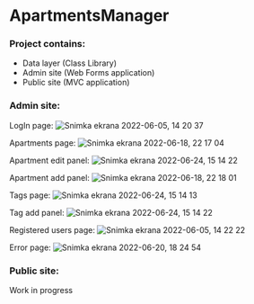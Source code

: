 # ApartmentsManager

<h3>Project contains:</h3>
<ul>
  <li>Data layer (Class Library)</li>
  <li>Admin site (Web Forms application)</li>
  <li>Public site (MVC application)</li>
</ul>
<h3>Admin site:</h3>

LogIn page:
![Snimka ekrana 2022-06-05, 14 20 37](https://user-images.githubusercontent.com/79853787/172050102-f23eb682-b18d-4eed-8989-a4c0bc593b31.png)

Apartments page:
![Snimka ekrana 2022-06-18, 22 17 04](https://user-images.githubusercontent.com/79853787/174455888-3580d4ba-c7dd-4311-8dae-9cd79c2cd827.png)

Apartment edit panel:
![Snimka ekrana 2022-06-24, 15 14 22](https://user-images.githubusercontent.com/79853787/175543605-d484e90d-d4b9-4578-9d0c-4ebb94a6d894.png)

Apartment add panel:
![Snimka ekrana 2022-06-18, 22 18 01](https://user-images.githubusercontent.com/79853787/174455899-3a9dcde3-29f1-4634-99b0-12eadafe0d05.png)

Tags page:
![Snimka ekrana 2022-06-24, 15 14 13](https://user-images.githubusercontent.com/79853787/175543642-a44e7bc4-9767-444c-90be-44f3cd9d5d37.png)

Tag add panel:
![Snimka ekrana 2022-06-24, 15 14 22](https://user-images.githubusercontent.com/79853787/175543788-6b669202-2ba8-40a9-907c-d4fcc49b8ea4.png)

Registered users page:
![Snimka ekrana 2022-06-05, 14 22 22](https://user-images.githubusercontent.com/79853787/172050181-28c16c53-d465-46df-8f9b-38b382170b26.png)

Error page:
![Snimka ekrana 2022-06-20, 18 24 54](https://user-images.githubusercontent.com/79853787/174644653-5052bed9-d264-4c6b-89cf-edc3c5a561f5.png)

<h3>Public site:</h3>
<p>Work in progress</p>
